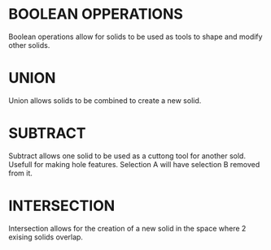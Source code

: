# BOOLEAN OPPERATIONS
Boolean operations allow for solids to be used as tools to shape and modify other solids.

# UNION
Union allows solids to be combined to create a new solid.

# SUBTRACT
Subtract allows one solid to be used as a cuttong tool for another sold. Usefull for making hole features.
Selection A will have selection B removed from it.

# INTERSECTION
Intersection allows for the creation of a new solid in the space where 2 exising solids overlap. 

